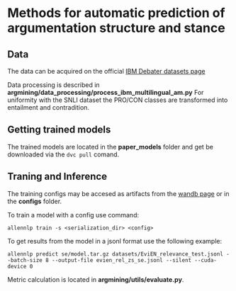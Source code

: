 # Methods for automatic prediction of argumentation structure and stance 

## Data
The data can be acquired on the official [IBM Debater datasets page](https://www.research.ibm.com/haifa/dept/vst/debating_data.shtml)

Data processing is described in 
**argmining/data_processing/process_ibm_multilingual_am.py**
For uniformity with the SNLI dataset the PRO/CON classes are transformed into entailment and contradition.

## Getting trained models
The trained models are located in the **paper_models** folder and get be downloaded via the `dvc pull` comand.

##  Traning and Inference
The training configs may be accesed as artifacts from the [wandb page](https://wandb.ai/hawkeoni/claim_stance?workspace=user-hawkeoni) or in the **configs** folder.

To train a model with a config use command:
```
allennlp train -s <serialization_dir> <config>
```

To get results from the model in a jsonl format use the following example:
```
allennlp predict se/model.tar.gz datasets/EviEN_relevance_test.jsonl --batch-size 8 --output-file evien_rel_zs_se.jsonl --silent --cuda-device 0
```

Metric calculation is located in **argmining/utils/evaluate.py**.